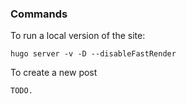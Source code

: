 ### Commands
To run a local version of the site:
```
hugo server -v -D --disableFastRender
```

To create a new post
```
TODO.
```

